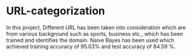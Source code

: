 # URL-categorization
In this project, Different URL has been taken into consideration which are from various background such as sports, business etc., which has been trained and identifies the domain. Naive Bayes has been used which achieved training accuracy of 95.03% and test  accuracy of 84.59 %. 
